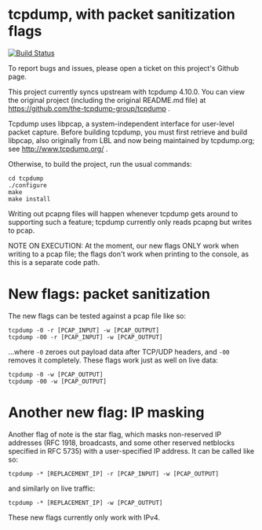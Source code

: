 # tcpdump, with packet sanitization flags

[![Build Status](https://travis-ci.org/lilchurro/tcpdump.svg?branch=master)](https://travis-ci.org/lilchurro/tcpdump)

To report bugs and issues, please open a ticket on this project's
Github page.

This project currently syncs upstream with tcpdump 4.10.0. You can
view the original project (including the original README.md file)
at https://github.com/the-tcpdump-group/tcpdump .

Tcpdump uses libpcap, a system-independent interface for user-level
packet capture.  Before building tcpdump, you must first retrieve and
build libpcap, also originally from LBL and now being maintained by
tcpdump.org; see http://www.tcpdump.org/ .

Otherwise, to build the project, run the usual commands:

	cd tcpdump
	./configure
	make
	make install

Writing out pcapng files will happen whenever tcpdump gets around to
supporting such a feature; tcpdump currently only reads pcapng but
writes to pcap.

NOTE ON EXECUTION: At the moment, our new flags ONLY work when writing
to a pcap file; the flags don't work when printing to the console, as this
is a separate code path.


# New flags: packet sanitization

The new flags can be tested against a pcap file like so:

	tcpdump -0 -r [PCAP_INPUT] -w [PCAP_OUTPUT]
	tcpdump -00 -r [PCAP_INPUT] -w [PCAP_OUTPUT]


...where `-0` zeroes out payload data after TCP/UDP headers, and `-00`
removes it completely. These flags work just as well on live data:

	tcpdump -0 -w [PCAP_OUTPUT]
	tcpdump -00 -w [PCAP_OUTPUT]


# Another new flag: IP masking

Another flag of note is the star flag, which masks non-reserved IP
addresses (RFC 1918, broadcasts, and some other reserved netblocks
specified in RFC 5735) with a user-specified IP address. It can be
called like so:

    tcpdump -* [REPLACEMENT_IP] -r [PCAP_INPUT] -w [PCAP_OUTPUT]

and similarly on live traffic:

    tcpdump -* [REPLACEMENT_IP] -w [PCAP_OUTPUT]

These new flags currently only work with IPv4.
